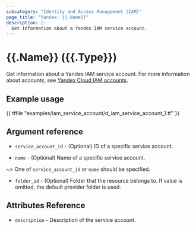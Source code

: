 ```yaml
---
subcategory: "Identity and Access Management (IAM)"
page_title: "Yandex: {{.Name}}"
description: |-
  Get information about a Yandex IAM service account.
---
```


# {{.Name}} ({{.Type}})

Get information about a Yandex IAM service account. For more information about accounts, see [Yandex Cloud IAM accounts](https://cloud.yandex.com/docs/iam/concepts/#accounts).

## Example usage

{{ tffile "examples/iam_service_account/d_iam_service_account_1.tf" }}

## Argument reference

* `service_account_id` - (Optional) ID of a specific service account.

* `name` - (Optional) Name of a specific service account.

~> One of `service_account_id` or `name` should be specified.

* `folder_id` - (Optional) Folder that the resource belongs to. If value is omitted, the default provider folder is used.

## Attributes Reference

* `description` - Description of the service account.
